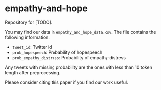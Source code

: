 # empathy-and-hope

Repository for [TODO].

You may find our data in `empathy_and_hope_data.csv`. The file contains the following information:
* `tweet_id`: Twitter id
* `prob_hopespeech`: Probability of hopespeech 
* `prob_empathy_distress`: Probability of empathy-distress

Any tweets with missing probability are the ones with less than 10 token length after preprocessing.

Please consider citing this paper if you find our work useful.
